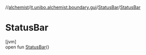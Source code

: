 //[alchemist](../../../index.md)/[it.unibo.alchemist.boundary.gui](../index.md)/[StatusBar](index.md)/[StatusBar](-status-bar.md)

# StatusBar

[jvm]\
open fun [StatusBar](-status-bar.md)()
